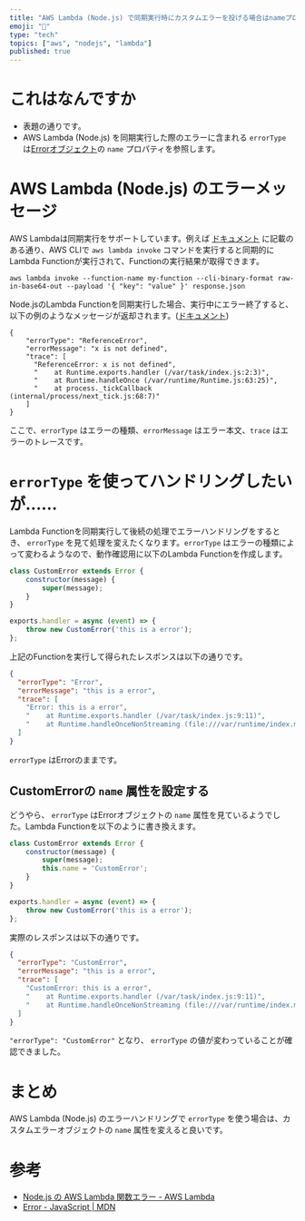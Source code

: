 ```yaml
---
title: "AWS Lambda (Node.js) で同期実行時にカスタムエラーを投げる場合はnameプロパティも変えると良い"
emoji: "🥃"
type: "tech"
topics: ["aws", "nodejs", "lambda"]
published: true
---
```


# これはなんですか

* 表題の通りです。
* AWS Lambda (Node.js) を同期実行した際のエラーに含まれる `errorType` は[Errorオブジェクト](https://developer.mozilla.org/ja/docs/Web/JavaScript/Reference/Global_Objects/Error)の `name` プロパティを参照します。


# AWS Lambda (Node.js) のエラーメッセージ

AWS Lambdaは同期実行をサポートしています。例えば [ドキュメント](https://docs.aws.amazon.com/ja_jp/lambda/latest/dg/invocation-sync.html) に記載のある通り、AWS CLIで `aws lambda invoke` コマンドを実行すると同期的にLambda Functionが実行されて、Functionの実行結果が取得できます。

```bash: Lambdaの同期実行例
aws lambda invoke --function-name my-function --cli-binary-format raw-in-base64-out --payload '{ "key": "value" }' response.json
```

Node.jsのLambda Functionを同期実行した場合、実行中にエラー終了すると、以下の例のようなメッセージが返却されます。([ドキュメント](https://docs.aws.amazon.com/ja_jp/lambda/latest/dg/nodejs-exceptions.html))

```json: エラーの例
{
    "errorType": "ReferenceError",
    "errorMessage": "x is not defined",
    "trace": [
      "ReferenceError: x is not defined",
      "    at Runtime.exports.handler (/var/task/index.js:2:3)",
      "    at Runtime.handleOnce (/var/runtime/Runtime.js:63:25)",
      "    at process._tickCallback (internal/process/next_tick.js:68:7)"
    ]
}
```

ここで、`errorType` はエラーの種類、`errorMessage` はエラー本文、`trace` はエラーのトレースです。

# `errorType` を使ってハンドリングしたいが……

Lambda Functionを同期実行して後続の処理でエラーハンドリングをするとき、 `errorType` を見て処理を変えたくなります。`errorType` はエラーの種類によって変わるようなので、動作確認用に以下のLambda Functionを作成します。

```js
class CustomError extends Error {
    constructor(message) {
        super(message);
    }
}

exports.handler = async (event) => {
    throw new CustomError('this is a error');
};
```

上記のFunctionを実行して得られたレスポンスは以下の通りです。

```json
{
  "errorType": "Error",
  "errorMessage": "this is a error",
  "trace": [
    "Error: this is a error",
    "    at Runtime.exports.handler (/var/task/index.js:9:11)",
    "    at Runtime.handleOnceNonStreaming (file:///var/runtime/index.mjs:1028:29)"
  ]
}
```

`errorType` はErrorのままです。


## CustomErrorの `name` 属性を設定する

どうやら、 `errorType` はErrorオブジェクトの `name` 属性を見ているようでした。Lambda Functionを以下のように書き換えます。

```javascript
class CustomError extends Error {
    constructor(message) {
        super(message);
        this.name = 'CustomError';
    }
}

exports.handler = async (event) => {
    throw new CustomError('this is a error');
};
```

実際のレスポンスは以下の通りです。

```json
{
  "errorType": "CustomError",
  "errorMessage": "this is a error",
  "trace": [
    "CustomError: this is a error",
    "    at Runtime.exports.handler (/var/task/index.js:9:11)",
    "    at Runtime.handleOnceNonStreaming (file:///var/runtime/index.mjs:1028:29)"
  ]
}
```

`"errorType": "CustomError"` となり、 `errorType` の値が変わっていることが確認できました。


# まとめ

AWS Lambda (Node.js) のエラーハンドリングで `errorType` を使う場合は、カスタムエラーオブジェクトの `name` 属性を変えると良いです。


# 参考

* [Node.js の AWS Lambda 関数エラー - AWS Lambda](https://docs.aws.amazon.com/ja_jp/lambda/latest/dg/nodejs-exceptions.html)
* [Error - JavaScript | MDN](https://developer.mozilla.org/ja/docs/Web/JavaScript/Reference/Global_Objects/Error)